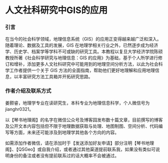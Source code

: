 # 人文社科研究中GIS的应用

### 引言

在当今的社会科学领域，地理信息系统（GIS）的应用正变得越来越广泛和深入。随着理论、数据及工具的发展，GIS 在地理学相关行业之外，已然逐步成为经济学、历史学、档案学等学科不可或缺的研究工具。本教程以复旦大学经济学院陈硕教授所著《社会科学研究与地理信息：GIS 的应用》为基础，基于个人所学进行修订和增补，添加更多人文社科研究中可能用到的地理空间分析方法，以此为社会科学工作者提供一个关于 GIS 方法的全面指南，帮助他们更好地理解和应用地理信息，以丰富研究方法工具箱并开拓研究思路。

### 作者介绍及联系方式

姜颢睿，地理学专业在读研究生，本科专业为地理信息科学，个人微信号为 jianghr0321。

以【琴书地理阁】的名字在微信公众号及博客园发布数十篇文章，目前撰写的博客及公开文本内容包括但不限于地理数据获取与处理、地图制图、空间分析、代码编写等方面，未来还可能涉及到地理学其他各个方向的内容。

如需添加作者微信，请在添加时于【发送添加好友申请】部分注明【琴书地理阁】、【QSGeo】或自我介绍，或者通过其他渠道提前联系我，如果没有类似可说明身份的备注或者没有提前联系过的话大概率不会被通过。
